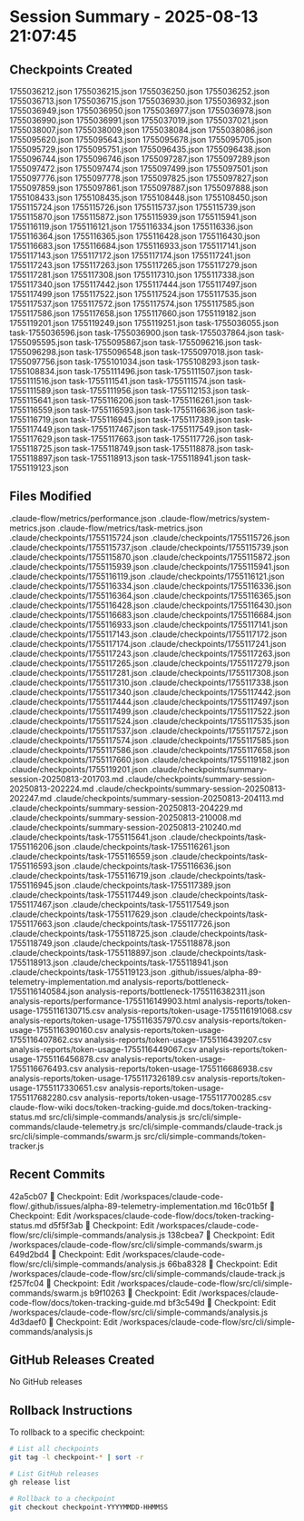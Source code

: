 # Session Summary - 2025-08-13 21:07:45

## Checkpoints Created
1755036212.json
1755036215.json
1755036250.json
1755036252.json
1755036713.json
1755036715.json
1755036930.json
1755036932.json
1755036949.json
1755036950.json
1755036977.json
1755036978.json
1755036990.json
1755036991.json
1755037019.json
1755037021.json
1755038007.json
1755038009.json
1755038084.json
1755038086.json
1755095620.json
1755095643.json
1755095678.json
1755095705.json
1755095729.json
1755095751.json
1755096435.json
1755096438.json
1755096744.json
1755096746.json
1755097287.json
1755097289.json
1755097472.json
1755097474.json
1755097499.json
1755097501.json
1755097776.json
1755097778.json
1755097825.json
1755097827.json
1755097859.json
1755097861.json
1755097887.json
1755097888.json
1755108433.json
1755108435.json
1755108448.json
1755108450.json
1755115724.json
1755115726.json
1755115737.json
1755115739.json
1755115870.json
1755115872.json
1755115939.json
1755115941.json
1755116119.json
1755116121.json
1755116334.json
1755116336.json
1755116364.json
1755116365.json
1755116428.json
1755116430.json
1755116683.json
1755116684.json
1755116933.json
1755117141.json
1755117143.json
1755117172.json
1755117174.json
1755117241.json
1755117243.json
1755117263.json
1755117265.json
1755117279.json
1755117281.json
1755117308.json
1755117310.json
1755117338.json
1755117340.json
1755117442.json
1755117444.json
1755117497.json
1755117499.json
1755117522.json
1755117524.json
1755117535.json
1755117537.json
1755117572.json
1755117574.json
1755117585.json
1755117586.json
1755117658.json
1755117660.json
1755119182.json
1755119201.json
1755119249.json
1755119251.json
task-1755036055.json
task-1755036596.json
task-1755036900.json
task-1755037864.json
task-1755095595.json
task-1755095867.json
task-1755096216.json
task-1755096298.json
task-1755096548.json
task-1755097018.json
task-1755097756.json
task-1755101034.json
task-1755108293.json
task-1755108834.json
task-1755111496.json
task-1755111507.json
task-1755111516.json
task-1755111541.json
task-1755111574.json
task-1755111589.json
task-1755111956.json
task-1755112153.json
task-1755115641.json
task-1755116206.json
task-1755116261.json
task-1755116559.json
task-1755116593.json
task-1755116636.json
task-1755116719.json
task-1755116945.json
task-1755117389.json
task-1755117449.json
task-1755117467.json
task-1755117549.json
task-1755117629.json
task-1755117663.json
task-1755117726.json
task-1755118725.json
task-1755118749.json
task-1755118878.json
task-1755118897.json
task-1755118913.json
task-1755118941.json
task-1755119123.json

## Files Modified
.claude-flow/metrics/performance.json
.claude-flow/metrics/system-metrics.json
.claude-flow/metrics/task-metrics.json
.claude/checkpoints/1755115724.json
.claude/checkpoints/1755115726.json
.claude/checkpoints/1755115737.json
.claude/checkpoints/1755115739.json
.claude/checkpoints/1755115870.json
.claude/checkpoints/1755115872.json
.claude/checkpoints/1755115939.json
.claude/checkpoints/1755115941.json
.claude/checkpoints/1755116119.json
.claude/checkpoints/1755116121.json
.claude/checkpoints/1755116334.json
.claude/checkpoints/1755116336.json
.claude/checkpoints/1755116364.json
.claude/checkpoints/1755116365.json
.claude/checkpoints/1755116428.json
.claude/checkpoints/1755116430.json
.claude/checkpoints/1755116683.json
.claude/checkpoints/1755116684.json
.claude/checkpoints/1755116933.json
.claude/checkpoints/1755117141.json
.claude/checkpoints/1755117143.json
.claude/checkpoints/1755117172.json
.claude/checkpoints/1755117174.json
.claude/checkpoints/1755117241.json
.claude/checkpoints/1755117243.json
.claude/checkpoints/1755117263.json
.claude/checkpoints/1755117265.json
.claude/checkpoints/1755117279.json
.claude/checkpoints/1755117281.json
.claude/checkpoints/1755117308.json
.claude/checkpoints/1755117310.json
.claude/checkpoints/1755117338.json
.claude/checkpoints/1755117340.json
.claude/checkpoints/1755117442.json
.claude/checkpoints/1755117444.json
.claude/checkpoints/1755117497.json
.claude/checkpoints/1755117499.json
.claude/checkpoints/1755117522.json
.claude/checkpoints/1755117524.json
.claude/checkpoints/1755117535.json
.claude/checkpoints/1755117537.json
.claude/checkpoints/1755117572.json
.claude/checkpoints/1755117574.json
.claude/checkpoints/1755117585.json
.claude/checkpoints/1755117586.json
.claude/checkpoints/1755117658.json
.claude/checkpoints/1755117660.json
.claude/checkpoints/1755119182.json
.claude/checkpoints/1755119201.json
.claude/checkpoints/summary-session-20250813-201703.md
.claude/checkpoints/summary-session-20250813-202224.md
.claude/checkpoints/summary-session-20250813-202247.md
.claude/checkpoints/summary-session-20250813-204113.md
.claude/checkpoints/summary-session-20250813-204229.md
.claude/checkpoints/summary-session-20250813-210008.md
.claude/checkpoints/summary-session-20250813-210240.md
.claude/checkpoints/task-1755115641.json
.claude/checkpoints/task-1755116206.json
.claude/checkpoints/task-1755116261.json
.claude/checkpoints/task-1755116559.json
.claude/checkpoints/task-1755116593.json
.claude/checkpoints/task-1755116636.json
.claude/checkpoints/task-1755116719.json
.claude/checkpoints/task-1755116945.json
.claude/checkpoints/task-1755117389.json
.claude/checkpoints/task-1755117449.json
.claude/checkpoints/task-1755117467.json
.claude/checkpoints/task-1755117549.json
.claude/checkpoints/task-1755117629.json
.claude/checkpoints/task-1755117663.json
.claude/checkpoints/task-1755117726.json
.claude/checkpoints/task-1755118725.json
.claude/checkpoints/task-1755118749.json
.claude/checkpoints/task-1755118878.json
.claude/checkpoints/task-1755118897.json
.claude/checkpoints/task-1755118913.json
.claude/checkpoints/task-1755118941.json
.claude/checkpoints/task-1755119123.json
.github/issues/alpha-89-telemetry-implementation.md
analysis-reports/bottleneck-1755116140584.json
analysis-reports/bottleneck-1755116382311.json
analysis-reports/performance-1755116149903.html
analysis-reports/token-usage-1755116130715.csv
analysis-reports/token-usage-1755116191068.csv
analysis-reports/token-usage-1755116357970.csv
analysis-reports/token-usage-1755116390160.csv
analysis-reports/token-usage-1755116407862.csv
analysis-reports/token-usage-1755116439207.csv
analysis-reports/token-usage-1755116449067.csv
analysis-reports/token-usage-1755116456878.csv
analysis-reports/token-usage-1755116676493.csv
analysis-reports/token-usage-1755116686938.csv
analysis-reports/token-usage-1755117326189.csv
analysis-reports/token-usage-1755117330651.csv
analysis-reports/token-usage-1755117682280.csv
analysis-reports/token-usage-1755117700285.csv
claude-flow-wiki
docs/token-tracking-guide.md
docs/token-tracking-status.md
src/cli/simple-commands/analysis.js
src/cli/simple-commands/claude-telemetry.js
src/cli/simple-commands/claude-track.js
src/cli/simple-commands/swarm.js
src/cli/simple-commands/token-tracker.js

## Recent Commits
42a5cb07 🔖 Checkpoint: Edit /workspaces/claude-code-flow/.github/issues/alpha-89-telemetry-implementation.md
16c01b5f 🔖 Checkpoint: Edit /workspaces/claude-code-flow/docs/token-tracking-status.md
d5f5f3ab 🔖 Checkpoint: Edit /workspaces/claude-code-flow/src/cli/simple-commands/analysis.js
138cbea7 🔖 Checkpoint: Edit /workspaces/claude-code-flow/src/cli/simple-commands/swarm.js
649d2bd4 🔖 Checkpoint: Edit /workspaces/claude-code-flow/src/cli/simple-commands/analysis.js
66ba8328 🔖 Checkpoint: Edit /workspaces/claude-code-flow/src/cli/simple-commands/claude-track.js
f257fc04 🔖 Checkpoint: Edit /workspaces/claude-code-flow/src/cli/simple-commands/swarm.js
b9f10263 🔖 Checkpoint: Edit /workspaces/claude-code-flow/docs/token-tracking-guide.md
bf3c549d 🔖 Checkpoint: Edit /workspaces/claude-code-flow/src/cli/simple-commands/analysis.js
4d3daef0 🔖 Checkpoint: Edit /workspaces/claude-code-flow/src/cli/simple-commands/analysis.js

## GitHub Releases Created
No GitHub releases

## Rollback Instructions
To rollback to a specific checkpoint:
```bash
# List all checkpoints
git tag -l checkpoint-* | sort -r

# List GitHub releases
gh release list

# Rollback to a checkpoint
git checkout checkpoint-YYYYMMDD-HHMMSS
```
